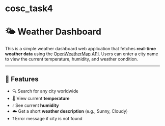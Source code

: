 # cosc_task4

# 🌤️ Weather Dashboard

This is a simple weather dashboard web application that fetches **real-time weather data** using the [OpenWeatherMap API](https://openweathermap.org/api). Users can enter a city name to view the current temperature, humidity, and weather condition.

---

## 🚀 Features

- 🔍 Search for any city worldwide
- 🌡️ View current **temperature**
- 💧 See current **humidity**
- ☁️ Get a short **weather description** (e.g., Sunny, Cloudy)
- ❗ Error message if city is not found

